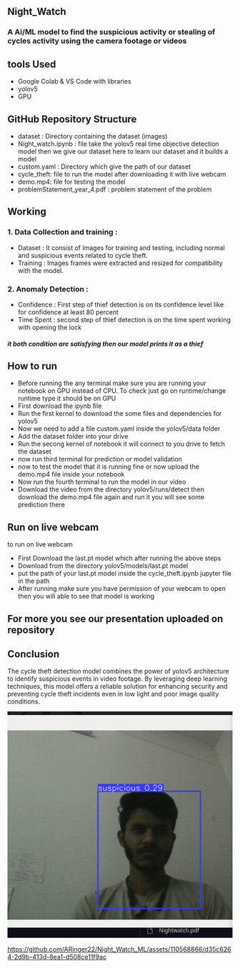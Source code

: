 ## Night_Watch

### A Ai/ML model to find the suspicious activity or stealing of cycles activity using the camera footage or videos

## tools Used
  <ul>
    <li>Google Colab & VS Code with libraries</li>
    <li>yolov5</li>
    <li>GPU</li>
  </ul>
  
## GitHub Repository Structure
  <ul>
    <li>dataset : Directory containing the dataset (images)</li>
    <li>Night_watch.ipynb : file take the yolov5 real time objective detection model then we give our dataset here to learn our dataset and it builds a model</li>
    <li>custom.yaml : Directory which give the path of our dataset</li>
    <li>cycle_theft: file to run the model after downloading it with live webcam</li>
    <li>demo.mp4: file for testing the model</li>
    <li>problemStatement_year_4.pdf : problem statement of the problem</li>
  </ul>

## Working 
  ### 1. Data Collection and training : 
  <ul>
    <li>Dataset : It consist of Images for training and testing, including normal and suspicious events related to cycle theft. </li>
    <li>Training : Images frames were extracted and resized for compatibility with the model.</li>
  </ul>

  ### 2. Anomaly Detection : 
  <ul>
    <li>Confidence : First step of thief detection is on its confidence level like for confidence at least 80 percent</li>
    <li>Time Spent : second step of thief detection is on the time spent working with opening the lock </li>
  </ul>
      <h5> it both condition are satisfying then our model prints it as a thief </h5>


    
## How to run
  <ul>
    <li>Before running the any terminal make sure you are running your notebook on GPU instead of CPU. To check just go on runtime/change runtime type it should be on GPU</li>
    <li>First download the ipynb file</li>
    <li>Run the first kernel to download the some files and dependencies for yolov5</li>
    <li>Now we need to add a file custom.yaml inside the yolov5/data folder</li>
    <li>Add the dataset folder into your drive </li>
    <li>Run the secong kernel of notebook it will connect to you drive to fetch the dataset</li>
    <li>now run third terminal for prediction or model validation</li>
    <li>now to test the model that it is running fine or now upload the demo.mp4 file inside your notebook</li>
    <li>Now run the fourth terminal to run the model in our video</li>
    <li>Download the video from the directory yolov5/runs/detect then download the demo.mp4 file again and run it you will see some prediction there</li>
  </ul>

## Run on live webcam
  to run on live webcam 
  <ul>
    <li>First Download the last.pt model which after running the above steps</li>
    <li>Download from the directory yolov5/models/last.pt model </li>
    <li>put the path of your last.pt model inside the cycle_theft.ipynb jupyter file in the path</li>
    <li>After running make sure you have permission of your webcam to open then you will able to see that model is working</li>
  </ul>
  
## For more you see our presentation uploaded on repository

## Conclusion
  The cycle theft detection model combines the power of yolov5 architecture to identify suspicious events in video footage. By leveraging deep learning techniques, this model offers a reliable solution    for enhancing security and preventing cycle theft incidents even in low light and poor image quality conditions.

<img src="image1.png"/>

https://github.com/ARinger22/Night_Watch_ML/assets/110568866/d35c6264-2d9b-413d-8ea1-d508ce11f9ac

